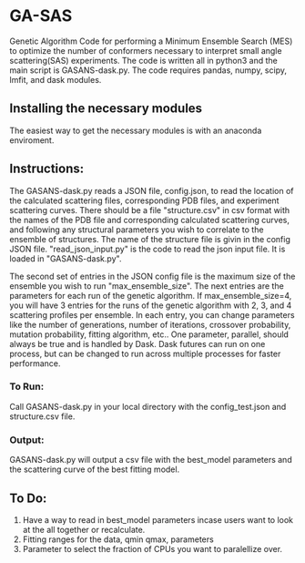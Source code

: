 # GA-SAS
Genetic Algorithm Code for performing a Minimum Ensemble Search (MES) to optimize the number of conformers necessary to interpret small angle scattering(SAS) experiments. The code is written all in python3 and the main script is GASANS-dask.py.
The code requires pandas, numpy, scipy, lmfit, and dask modules. 

## Installing the necessary modules 
The easiest way to get the necessary modules is with an anaconda enviroment. 

## Instructions:
The GASANS-dask.py reads a JSON file, config.json, to read the location of the calculated scattering files, corresponding PDB files, and experiment scattering curves. There should be a file "structure.csv" in csv format with the names of the PDB file and corresponding calculated scattering curves, and following any structural parameters you wish to correlate to the ensemble of structures. The name of the structure file is givin in the config JSON file. "read_json_input.py" is the code to read the json input file. It is loaded in "GASANS-dask.py". 

The second set of entries in the JSON config file is the maximum size of the ensemble you wish to run "max_ensemble_size". The next entries are the parameters for each run of the genetic algorithm. If max_ensemble_size=4, you will have 3 entries for the runs of the genetic algorithm with 2, 3, and 4 scattering profiles per ensemble. In each entry, you can change parameters like the number of generations, number of iterations, crossover probability, mutation probability, fitting algorithm, etc.. One parameter, parallel, should always be true and is handled by Dask. Dask futures can run on one process, but can be changed to run across multiple processes for faster performance. 

### To Run:
Call GASANS-dask.py in your local directory with the config_test.json and structure.csv file. 

### Output:
GASANS-dask.py will output a csv file with the best_model parameters and the scattering curve of the best fitting model.  

## To Do:
1. Have a way to read in best_model parameters incase users want to look at the all together or recalculate. 
2. Fitting ranges for the data, qmin qmax, parameters 
3. Parameter to select the fraction of CPUs you want to paralellize over. 
